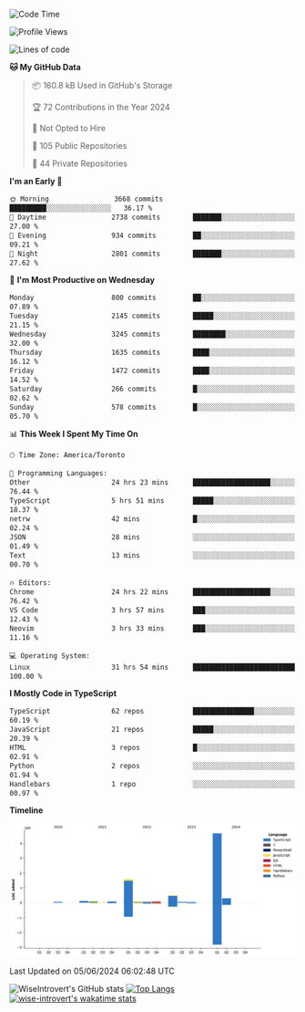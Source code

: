 <!--START_SECTION:waka-->
![Code Time](http://img.shields.io/badge/Code%20Time-1%2C668%20hrs%2021%20mins-blue)

![Profile Views](http://img.shields.io/badge/Profile%20Views-1-blue)

![Lines of code](https://img.shields.io/badge/From%20Hello%20World%20I%27ve%20Written-7.7%20million%20lines%20of%20code-blue)

**🐱 My GitHub Data** 

> 📦 160.8 kB Used in GitHub's Storage 
 > 
> 🏆 72 Contributions in the Year 2024
 > 
> 🚫 Not Opted to Hire
 > 
> 📜 105 Public Repositories 
 > 
> 🔑 44 Private Repositories 
 > 
**I'm an Early 🐤** 

```text
🌞 Morning                3668 commits        █████████░░░░░░░░░░░░░░░░   36.17 % 
🌆 Daytime                2738 commits        ███████░░░░░░░░░░░░░░░░░░   27.00 % 
🌃 Evening                934 commits         ██░░░░░░░░░░░░░░░░░░░░░░░   09.21 % 
🌙 Night                  2801 commits        ███████░░░░░░░░░░░░░░░░░░   27.62 % 
```
📅 **I'm Most Productive on Wednesday** 

```text
Monday                   800 commits         ██░░░░░░░░░░░░░░░░░░░░░░░   07.89 % 
Tuesday                  2145 commits        █████░░░░░░░░░░░░░░░░░░░░   21.15 % 
Wednesday                3245 commits        ████████░░░░░░░░░░░░░░░░░   32.00 % 
Thursday                 1635 commits        ████░░░░░░░░░░░░░░░░░░░░░   16.12 % 
Friday                   1472 commits        ████░░░░░░░░░░░░░░░░░░░░░   14.52 % 
Saturday                 266 commits         █░░░░░░░░░░░░░░░░░░░░░░░░   02.62 % 
Sunday                   578 commits         █░░░░░░░░░░░░░░░░░░░░░░░░   05.70 % 
```


📊 **This Week I Spent My Time On** 

```text
🕑︎ Time Zone: America/Toronto

💬 Programming Languages: 
Other                    24 hrs 23 mins      ███████████████████░░░░░░   76.44 % 
TypeScript               5 hrs 51 mins       █████░░░░░░░░░░░░░░░░░░░░   18.37 % 
netrw                    42 mins             █░░░░░░░░░░░░░░░░░░░░░░░░   02.24 % 
JSON                     28 mins             ░░░░░░░░░░░░░░░░░░░░░░░░░   01.49 % 
Text                     13 mins             ░░░░░░░░░░░░░░░░░░░░░░░░░   00.70 % 

🔥 Editors: 
Chrome                   24 hrs 22 mins      ███████████████████░░░░░░   76.42 % 
VS Code                  3 hrs 57 mins       ███░░░░░░░░░░░░░░░░░░░░░░   12.43 % 
Neovim                   3 hrs 33 mins       ███░░░░░░░░░░░░░░░░░░░░░░   11.16 % 

💻 Operating System: 
Linux                    31 hrs 54 mins      █████████████████████████   100.00 % 
```

**I Mostly Code in TypeScript** 

```text
TypeScript               62 repos            ███████████████░░░░░░░░░░   60.19 % 
JavaScript               21 repos            █████░░░░░░░░░░░░░░░░░░░░   20.39 % 
HTML                     3 repos             █░░░░░░░░░░░░░░░░░░░░░░░░   02.91 % 
Python                   2 repos             ░░░░░░░░░░░░░░░░░░░░░░░░░   01.94 % 
Handlebars               1 repo              ░░░░░░░░░░░░░░░░░░░░░░░░░   00.97 % 
```



**Timeline**

![Lines of Code chart](https://raw.githubusercontent.com/wise-introvert/wise-introvert/master/assets/bar_graph.png)


 Last Updated on 05/06/2024 06:02:48 UTC
<!--END_SECTION:waka-->

![WiseIntrovert's GitHub stats](https://github-readme-stats.vercel.app/api?username=wise-introvert&count_private=true&show_icons=true)
[![Top Langs](https://github-readme-stats.vercel.app/api/top-langs/?username=wise-introvert&langs_count=10)](https://github.com/anuraghazra/github-readme-stats)
[![wise-introvert's wakatime stats](https://github-readme-stats.vercel.app/api/wakatime?username=wiseintrovert)](https://github.com/anuraghazra/github-readme-stats)
